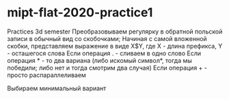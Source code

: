 # mipt-flat-2020-practice1
Practices 3d semester
Преобразовываем регулярку в обратной польской записи в обычный вид со скобочками;
Начиная с самой вложенной скобки, представляем выражение в виде X$Y, где X - длина префикса, Y - осташегося слова
Если операция . - сливаем в одно слово
Если операция * - то два вариана (либо искомый символ*, тогда мы победили; либо нет и тогда смотрим два случая)
Если операция + - просто распараллеливаем 

Выбираем минимальный вариант
